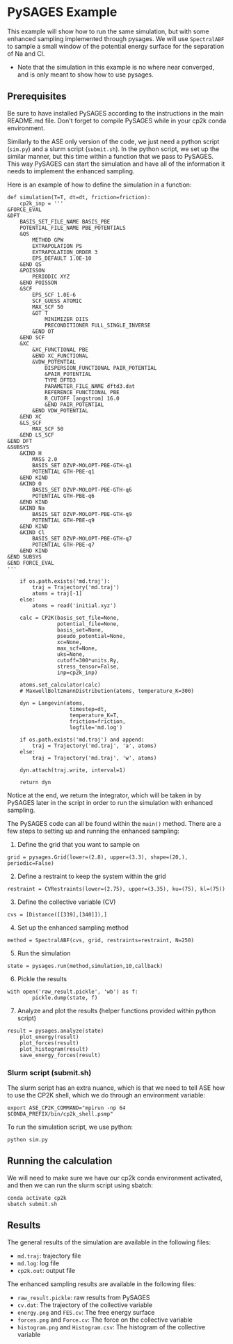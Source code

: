 # PySAGES Example
This example will show how to run the same simulation, but with some enhanced sampling implemented through pysages. We will use ```SpectralABF``` to sample a small window of the potential energy surface for the separation of Na and Cl.
* Note that the simulation in this example is no where near converged, and is only meant to show how to use pysages.

## Prerequisites
Be sure to have installed PySAGES according to the instructions in the main README.md file. Don't forget to compile PySAGES while in your cp2k conda environment.

Similarly to the ASE only version of the code, we just need a python script (```sim.py```) and a slurm script (```submit.sh```). In the python script, we set up the similar manner, but this time within a function that we pass to PySAGES. This way PySAGES can start the simulation and have all of the information it needs to implement the enhanced sampling.

Here is an example of how to define the simulation in a function:
```
def simulation(T=T, dt=dt, friction=friction):
    cp2k_inp = '''
&FORCE_EVAL
&DFT
    BASIS_SET_FILE_NAME BASIS_PBE
    POTENTIAL_FILE_NAME PBE_POTENTIALS
    &QS
        METHOD GPW
        EXTRAPOLATION PS
        EXTRAPOLATION_ORDER 3
        EPS_DEFAULT 1.0E-10
    &END QS
    &POISSON
        PERIODIC XYZ
    &END POISSON
    &SCF
        EPS_SCF 1.0E-6
        SCF_GUESS ATOMIC
        MAX_SCF 50
        &OT T
            MINIMIZER DIIS
            PRECONDITIONER FULL_SINGLE_INVERSE
        &END OT
    &END SCF
    &XC
        &XC_FUNCTIONAL PBE
        &END XC_FUNCTIONAL
        &VDW_POTENTIAL
            DISPERSION_FUNCTIONAL PAIR_POTENTIAL
            &PAIR_POTENTIAL
            TYPE DFTD3
            PARAMETER_FILE_NAME dftd3.dat
            REFERENCE_FUNCTIONAL PBE
            R_CUTOFF [angstrom] 16.0
            &END PAIR_POTENTIAL
        &END VDW_POTENTIAL
    &END XC
    &LS_SCF
        MAX_SCF 50
    &END LS_SCF
&END DFT
&SUBSYS
    &KIND H
        MASS 2.0
        BASIS_SET DZVP-MOLOPT-PBE-GTH-q1
        POTENTIAL GTH-PBE-q1
    &END KIND
    &KIND O
        BASIS_SET DZVP-MOLOPT-PBE-GTH-q6
        POTENTIAL GTH-PBE-q6
    &END KIND
    &KIND Na
        BASIS_SET DZVP-MOLOPT-PBE-GTH-q9
        POTENTIAL GTH-PBE-q9
    &END KIND
    &KIND Cl
        BASIS_SET DZVP-MOLOPT-PBE-GTH-q7
        POTENTIAL GTH-PBE-q7
    &END KIND
&END SUBSYS
&END FORCE_EVAL
'''

    if os.path.exists('md.traj'):
        traj = Trajectory('md.traj')
        atoms = traj[-1]
    else:
        atoms = read('initial.xyz')

    calc = CP2K(basis_set_file=None,
                potential_file=None,
                basis_set=None,
                pseudo_potential=None,
                xc=None,
                max_scf=None,
                uks=None,
                cutoff=300*units.Ry,
                stress_tensor=False,
                inp=cp2k_inp)

    atoms.set_calculator(calc)
    # MaxwellBoltzmannDistribution(atoms, temperature_K=300)

    dyn = Langevin(atoms,
                    timestep=dt,
                    temperature_K=T,
                    friction=friction,
                    logfile='md.log')

    if os.path.exists('md.traj') and append:
        traj = Trajectory('md.traj', 'a', atoms)
    else:
        traj = Trajectory('md.traj', 'w', atoms)

    dyn.attach(traj.write, interval=1)

    return dyn
```
Notice at the end, we return the integrator, which will be taken in by PySAGES later in the script in order to run the simulation with enhanced sampling.

The PySAGES code can all be found within the ```main()``` method. There are a few steps to setting up and running the enhanced sampling:

1. Define the grid that you want to sample on
```
grid = pysages.Grid(lower=(2.8), upper=(3.3), shape=(20,), periodic=False)
```
2. Define a restraint to keep the system within the grid
```
restraint = CVRestraints(lower=(2.75), upper=(3.35), ku=(75), kl=(75))
```
3. Define the collective variable (CV)
```
cvs = [Distance([[339],[340]]),]
```
4. Set up the enhanced sampling method
```
method = SpectralABF(cvs, grid, restraints=restraint, N=250)
```
5. Run the simulation
```
state = pysages.run(method,simulation,10,callback)
```
6. Pickle the results
```
with open('raw_result.pickle', 'wb') as f:
        pickle.dump(state, f)
```
7. Analyze and plot the results (helper functions provided within python script)
```
result = pysages.analyze(state)
    plot_energy(result)
    plot_forces(result)
    plot_histogram(result)
    save_energy_forces(result)
```

### Slurm script (submit.sh)
The slurm script has an extra nuance, which is that we need to tell ASE how to use the CP2K shell, which we do through an environment variable:
```
export ASE_CP2K_COMMAND="mpirun -np 64 $CONDA_PREFIX/bin/cp2k_shell.psmp"
```
To run the simulation script, we use python:
```
python sim.py
```

## Running the calculation
We will need to make sure we have our cp2k conda environment activated, and then we can run the slurm script using sbatch:
```
conda activate cp2k
sbatch submit.sh
```

## Results
The general results of the simulation are available in the following files:
* ```md.traj```: trajectory file
* ```md.log```: log file
* ```cp2k.out```: output file

The enhanced sampling results are available in the following files:
* ```raw_result.pickle```: raw results from PySAGES
* ```cv.dat```: The trajectory of the collective variable
* ```energy.png``` and ```FES.cv```: The free energy surface
* ```forces.png``` and ```Force.cv```: The force on the collective variable
* ```histogram.png``` and ```Histogram.csv```: The histogram of the collective variable